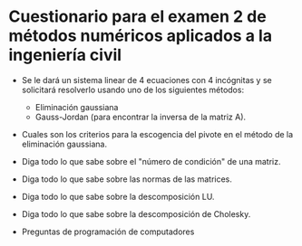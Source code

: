 # Cuestionario para el examen 2 de métodos numéricos aplicados a la ingeniería civil

* Se le dará un sistema linear de 4 ecuaciones con 4 incógnitas y se solicitará resolverlo usando uno de los siguientes métodos:
  - Eliminación gaussiana
  - Gauss-Jordan (para encontrar la inversa de la matriz A).

* Cuales son los criterios para la escogencia del pivote en el método de la eliminación gaussiana.

* Diga todo lo que sabe sobre el "número de condición" de una matriz.

* Diga todo lo que sabe sobre las normas de las matrices.
  
* Diga todo lo que sabe sobre la descomposición LU.

* Diga todo lo que sabe sobre la descomposición de Cholesky.

* Preguntas de programación de computadores


